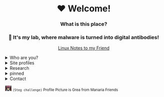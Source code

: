 <div align="center">

  # ♥️ Welcome!
  ### What is this place? 
  ### 🥼 It's my lab, where malware is turned into digital antibodies!

   [Linux Notes to my Friend](https://github.com/loneicewolf/linux_survival)

</div>

<details><summary> Who are you? </summary>


- I go by Jane, or Will as people call me, an
<a
id="cy-effective-orcid-url"
class="underline"
 href="https://orcid.org/0009-0002-3305-3558"
 target="orcid.widget"
 rel="me noopener noreferrer"
 style="vertical-align: top">
 <img
    src="https://orcid.org/sites/default/files/images/orcid_16x16.png"
    style="width: 0.3em; margin-inline-start: 0.3em"
    alt="ORCID iD icon"/>
    Independent Researcher
</a>  in the Malware Reversing Field.
  
  - Age:       24
  - From:      Sweden
  - Has:       A speech disorder (namely, I stutter)
  - contact:   (contact details can be found below)
  - my blog [loneicewolf.github.io](https://loneicewolf.github.io/)

  
### Experiences:
- [x] [Cryptography 1 - Stanford](https://www.coursera.org/account/accomplishments/certificate/F8AUM7UWEU2R)
- [x] [Professional Certificate in C Programming with Linux](https://credentials.edx.org/credentials/fab4e78dc2674cea93498d6197836785/)
  - [x] [Full 'program'](https://credentials.edx.org/records/programs/shared/fb0f3a74321848018571b2468805e844/)

</details>

<details><summary> Site profiles </summary>

### Site Profiles
- [huggingface](https://huggingface.co/loneicewolf)
- [HDDGuru](https://forum.hddguru.com/memberlist.php?mode=viewprofile&u=42118)
- Mastadon
  - [Infosec.Exchange](https://infosec.exchange/@loneicewolf)
  - [**DEFCON**.social](https://defcon.social/@loneicewolf)
- [STACK*sites](https://stackexchange.com/users/19592785/william-martens)
- [gi**s**t's (mostly malware/rev shells and engineering](https://gist.github.com/loneicewolf)
- [Quora](https://www.quora.com/profile/Loneicewolf)
- [LinkedIn](https://www.linkedin.com/in/william-martens-16872717b/)
- [AttackerKB](https://attackerkb.com/contributors/loneicewolf)
- [Medium](https://medium.com/@william-martens)
- [Reddit](https://www.reddit.com/user/Will-VX)
- [Youtube for (malware-demos)](https://www.youtube.com/channel/UCLXV1xU0WlqtPu2wsNmMhcQ/featured) <- The Titles of the videos was problematic, youtube told me to use longer texts and use symbols(???) and other things.
- [HTB](https://app.hackthebox.com/users/545815) <- not that active
</details>



<details><summary> Research </summary>

## MAJOR PROJECTS
- [ ] **[`CS` `Notes`](https://github.com/loneicewolf/CS-Notes)**
- [ ] [RE-nls_933w_dll](https://github.com/loneicewolf/RE-nls_933w_dll)
- [X] [`StuxNet`](https://github.com/loneicewolf/Stuxnet-Source)
- 🗒️ [`My Scratchpad`](https://github.com/loneicewolf/Scratchpad)
- [nls_933w_dll & WIN32M.SYS](https://github.com/loneicewolf/nls_933w_dll)
- [ReverseShells](https://github.com/loneicewolf/ReverseShells)

</details>


<details><summary> pinned </summary>

  - [DFIR](https://github.com/loneicewolf/DFIR-Resources)
  - [compact_linux_reverse_shell.c](https://gist.github.com/loneicewolf/8232aad5722e1e7de9d92932b5a01597)
  - [compact_windows_reverse_shell.c](https://gist.github.com/loneicewolf/03d71d65735d8b2d34b5c60b1232d144)
  - [EXEC_LKM](https://github.com/loneicewolf/EXEC_LKM)
  - [DotFIles](https://github.com/loneicewolf/DotFiles)
  - [RE_QUERY](https://github.com/loneicewolf/RE_QUERY)

  
### Current Research 

EquationGroup
- [nls_933w_dll & WIN32M.SYS](https://github.com/loneicewolf/nls_933w_dll) `E's HDD reprog. modules`
- [Stars Virus](https://github.com/loneicewolf/Stars-virus) `kinda stuxnet related`
- [Fanny.bmp](https://github.com/loneicewolf/fanny.bmp)  `CURRENTLY undergoing extreme clean-up (sorry for the text-all-over-the-place)`
- [FlameR](https://github.com/loneicewolf/flame-sourcecode) `additional details is `**included**` and more will be.`
- [Duqu](https://github.com/loneicewolf/DUQU) `Duqu`
- [Gauss](https://github.com/loneicewolf/Gauss-Src) `additional details is soon included`
- [Agent.BTZ](https://github.com/loneicewolf/Agent.btz)
- [LOJAX](https://github.com/loneicewolf/LOJAX)
- [PEGASUS](https://github.com/loneicewolf/Pegasus)

- [X] **`DONE`**  [`StuxNet`](https://github.com/loneicewolf/Stuxnet-Source)
</details>


<details>
<summary> Contact </summary>

- dc: `Ken-Kaneki` H-A-S-H_T-A-G `3978`

</details>


<sub> <img src="https://github.com/loneicewolf/loneicewolf/blob/main/tocsam/Steg_Challenge_3.png" width="20">  `(Steg challenge)`  Profile Picture is Grea from Manaria Friends </sub>

